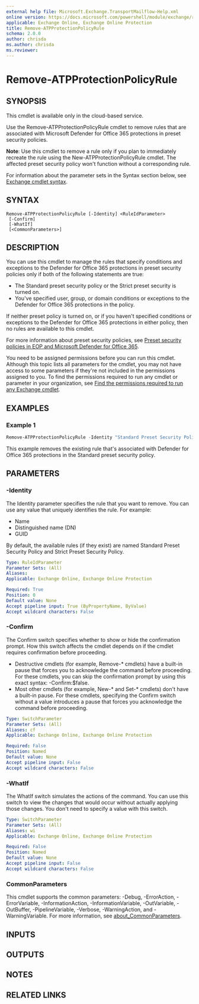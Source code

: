 ```yaml
---
external help file: Microsoft.Exchange.TransportMailflow-Help.xml
online version: https://docs.microsoft.com/powershell/module/exchange/remove-atpprotectionpolicyrule
applicable: Exchange Online, Exchange Online Protection
title: Remove-ATPProtectionPolicyRule
schema: 2.0.0
author: chrisda
ms.author: chrisda
ms.reviewer:
---
```


# Remove-ATPProtectionPolicyRule

## SYNOPSIS
This cmdlet is available only in the cloud-based service.

Use the Remove-ATPProtectionPolicyRule cmdlet to remove rules that are associated with Microsoft Defender for Office 365 protections in preset security policies.

**Note**: Use this cmdlet to remove a rule only if you plan to immediately recreate the rule using the New-ATPProtectionPolicyRule cmdlet. The affected preset security policy won't function without a corresponding rule.

For information about the parameter sets in the Syntax section below, see [Exchange cmdlet syntax](https://docs.microsoft.com/powershell/exchange/exchange-cmdlet-syntax).

## SYNTAX

```
Remove-ATPProtectionPolicyRule [-Identity] <RuleIdParameter>
 [-Confirm]
 [-WhatIf]
 [<CommonParameters>]
```

## DESCRIPTION
You can use this cmdlet to manage the rules that specify conditions and exceptions to the Defender for Office 365 protections in preset security policies only if both of the following statements are true:

- The Standard preset security policy or the Strict preset security is turned on.
- You've specified user, group, or domain conditions or exceptions to the Defender for Office 365 protections in the policy.

If neither preset policy is turned on, or if you haven't specified conditions or exceptions to the Defender for Office 365 protections in either policy, then no rules are available to this cmdlet.

For more information about preset security policies, see [Preset security policies in EOP and Microsoft Defender for Office 365](https://docs.microsoft.com/microsoft-365/security/office-365-security/preset-security-policies).

You need to be assigned permissions before you can run this cmdlet. Although this topic lists all parameters for the cmdlet, you may not have access to some parameters if they're not included in the permissions assigned to you. To find the permissions required to run any cmdlet or parameter in your organization, see [Find the permissions required to run any Exchange cmdlet](https://docs.microsoft.com/powershell/exchange/find-exchange-cmdlet-permissions).

## EXAMPLES

### Example 1
```powershell
Remove-ATPProtectionPolicyRule -Identity "Standard Preset Security Policy" 
```

This example removes the existing rule that's associated with Defender for Office 365 protections in the Standard preset security policy.

## PARAMETERS

### -Identity
The Identity parameter specifies the rule that you want to remove. You can use any value that uniquely identifies the rule. For example:

- Name
- Distinguished name (DN)
- GUID

By default, the available rules (if they exist) are named Standard Preset Security Policy and Strict Preset Security Policy.

```yaml
Type: RuleIdParameter
Parameter Sets: (All)
Aliases:
Applicable: Exchange Online, Exchange Online Protection

Required: True
Position: 0
Default value: None
Accept pipeline input: True (ByPropertyName, ByValue)
Accept wildcard characters: False
```

### -Confirm
The Confirm switch specifies whether to show or hide the confirmation prompt. How this switch affects the cmdlet depends on if the cmdlet requires confirmation before proceeding.

- Destructive cmdlets (for example, Remove-\* cmdlets) have a built-in pause that forces you to acknowledge the command before proceeding. For these cmdlets, you can skip the confirmation prompt by using this exact syntax: -Confirm:$false.
- Most other cmdlets (for example, New-\* and Set-\* cmdlets) don't have a built-in pause. For these cmdlets, specifying the Confirm switch without a value introduces a pause that forces you acknowledge the command before proceeding.

```yaml
Type: SwitchParameter
Parameter Sets: (All)
Aliases: cf
Applicable: Exchange Online, Exchange Online Protection

Required: False
Position: Named
Default value: None
Accept pipeline input: False
Accept wildcard characters: False
```

### -WhatIf
The WhatIf switch simulates the actions of the command. You can use this switch to view the changes that would occur without actually applying those changes. You don't need to specify a value with this switch.

```yaml
Type: SwitchParameter
Parameter Sets: (All)
Aliases: wi
Applicable: Exchange Online, Exchange Online Protection

Required: False
Position: Named
Default value: None
Accept pipeline input: False
Accept wildcard characters: False
```

### CommonParameters
This cmdlet supports the common parameters: -Debug, -ErrorAction, -ErrorVariable, -InformationAction, -InformationVariable, -OutVariable, -OutBuffer, -PipelineVariable, -Verbose, -WarningAction, and -WarningVariable. For more information, see [about_CommonParameters](https://go.microsoft.com/fwlink/p/?LinkID=113216).

## INPUTS

## OUTPUTS

## NOTES

## RELATED LINKS
